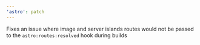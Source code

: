 ```yaml
---
'astro': patch
---
```


Fixes an issue where image and server islands routes would not be passed to the `astro:routes:resolved` hook during builds
